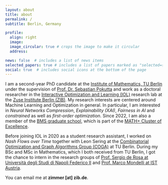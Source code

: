 ```yaml
---
layout: about
title: about
permalink: /
subtitle: Berlin, Germany

profile:
  align: right
  image:
  image_circular: true # crops the image to make it circular
  address:

news: false  # includes a list of news items
selected_papers: true # includes a list of papers marked as "selected={true}"
social: true  # includes social icons at the bottom of the page
---
```

I am a second-year PhD candidate at the [Institute of Mathematics, TU Berlin](https://www.tu.berlin/en/math) under the supervision of [Prof. Dr. Sebastian Pokutta](http://www.pokutta.com/) and work as a doctoral researcher in the [Interactive Optimization and Learning (IOL)](https://iol.zib.de/) research lab at the [Zuse Institute Berlin (ZIB)](https://www.zib.de/). My research interests are centered around Machine Learning and Optimization in general. In particular, I am interested in *Neural Networks Compression*, *Explainability (XAI)*, *Fairness in AI* and *constrained* as well as *first-order optimization*. Since 2022, I am also a member of the [BMS graduate school](https://www.math-berlin.de), which is part of the [MATH+ Cluster of Excellence](https://mathplus.de/).

Before joining IOL in 2020 as a student research assistant, I worked on *Nash Flows over Time* together with Leon Sering at the [Combinatorial Optimization and Graph Algorithms Group (COGA)](https://www3.math.tu-berlin.de/coga/) at TU Berlin. During my BSc and MSc in Mathematics, which I both received from TU Berlin, I got the chance to intern in the research groups of [Prof. Sergio de Rosa at Università degli Studi di Napoli Federico II](https://www.pastalab.unina.it/) and [Prof. Marco Mondelli at IST Austria](https://ist.ac.at/en/research/mondelli-group/).

You can email me at **zimmer [at] zib.de**.
